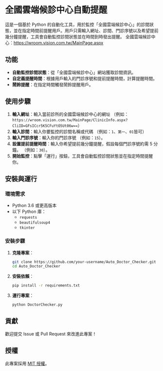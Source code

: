 # 全國雲端候診中心自動提醒

這是一個基於 Python 的自動化工具，用於監控「全國雲端候診中心」的診間狀態，並在指定時間前提醒用戶。用戶只需輸入網址、診間、門診序號以及希望提前幾分鐘提醒，工具會自動監控診間狀態並在時間到時發出提醒。
全國雲端候診中心：https://wroom.vision.com.tw/MainPage.aspx

## 功能

- **自動監控診間狀態**：從「全國雲端候診中心」網站獲取診間資訊。
- **自定義提醒時間**：根據用戶輸入的門診序號和提前提醒時間，計算提醒時間。
- **鬧鈴提醒**：在指定時間觸發鬧鈴提醒用戶。

## 使用步驟

1. **輸入網址**：輸入當前診所的全國雲端候診中心的網址
   （例如：`https://wroom.vision.com.tw/MainPage/ClinicInfo.aspx?CliID=GFsICcr5K5CFuYtO5Ut06w==`）
2. **輸入診間**：輸入你要監控的診間名稱或代碼
   （例如：`1`、`第一`、`01`皆可）
3. **輸入門診序號**：輸入你的門診序號
   （例如：`15`）。
4. **設置提前提醒時間**：輸入你希望提前幾分鐘提醒，假設每個門診序號約需 5 分鐘。
   （例如：`30`）。
5. **開始監控**：點擊「運行」按鈕，工具會自動監控診間狀態並在指定時間提醒你。

## 安裝與運行

### 環境需求

- Python 3.6 或更高版本
- 以下 Python 庫：
  - `requests`
  - `beautifulsoup4`
  - `tkinter`

### 安裝步驟

1. **克隆專案**：
   ```bash
   git clone https://github.com/your-username/Auto_Doctor_Checker.git
   cd Auto_Doctor_Checker
   ```

2. **安裝依賴**：
   ```bash
   pip install -r requirements.txt
   ```

3. **運行專案**：
   ```bash
   python DoctorChecker.py
   ```

## 貢獻

歡迎提交 Issue 或 Pull Request 來改進此專案！

## 授權

此專案採用 [MIT 授權](LICENSE)。
